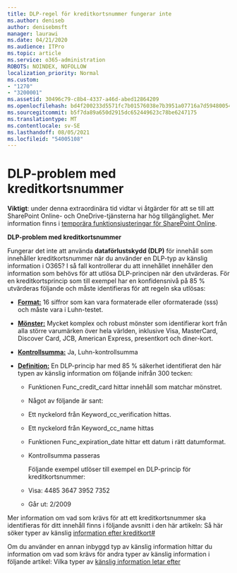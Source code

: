 ```yaml
---
title: DLP-regel för kreditkortsnummer fungerar inte
ms.author: deniseb
author: denisebmsft
manager: laurawi
ms.date: 04/21/2020
ms.audience: ITPro
ms.topic: article
ms.service: o365-administration
ROBOTS: NOINDEX, NOFOLLOW
localization_priority: Normal
ms.custom:
- "1270"
- "3200001"
ms.assetid: 30496c79-c8b4-4337-a46d-abed12864209
ms.openlocfilehash: bd4f200233d5571fc7b01576038e7b3951a07716a7d5948005418d2896291ee5
ms.sourcegitcommit: b5f7da89a650d2915dc652449623c78be6247175
ms.translationtype: MT
ms.contentlocale: sv-SE
ms.lasthandoff: 08/05/2021
ms.locfileid: "54005108"
---
```

# <a name="dlp-issues-with-credit-card-numbers"></a>DLP-problem med kreditkortsnummer

**Viktigt**: under denna extraordinära tid vidtar vi åtgärder för att se till att SharePoint Online- och OneDrive-tjänsterna har hög tillgänglighet. Mer information finns i [temporära funktionsjusteringar för SharePoint Online](https://aka.ms/ODSPAdjustments).

**DLP-problem med kreditkortsnummer**

Fungerar det inte att använda **dataförlustskydd (DLP)** för innehåll som innehåller kreditkortsnummer när du använder en DLP-typ av känslig information i O365?  I så fall kontrollerar du att innehållet innehåller den information som behövs för att utlösa DLP-principen när den utvärderas. För en kreditkortsprincip som till exempel har en konfidensnivå på 85 % utvärderas följande och måste identifieras för att regeln ska utlösas: 
  
- **[Format:](https://docs.microsoft.com/microsoft-365/compliance/sensitive-information-type-entity-definitions#format-19)** 16 siffror som kan vara formaterade eller oformaterade (sss) och måste vara i Luhn-testet.

- **[Mönster:](https://docs.microsoft.com/microsoft-365/compliance/sensitive-information-type-entity-definitions#pattern-19)** Mycket komplex och robust mönster som identifierar kort från alla större varumärken över hela världen, inklusive Visa, MasterCard, Discover Card, JCB, American Express, presentkort och diner-kort.

- **[Kontrollsumma:](https://docs.microsoft.com/microsoft-365/compliance/sensitive-information-type-entity-definitions#checksum-19)** Ja, Luhn-kontrollsumma

- **[Definition:](https://docs.microsoft.com/microsoft-365/compliance/sensitive-information-type-entity-definitions#definition-19)** En DLP-princip har med 85 % säkerhet identifierat den här typen av känslig information om följande inifrån 300 tecken:

  - Funktionen Func_credit_card hittar innehåll som matchar mönstret.

  - Något av följande är sant:

  - Ett nyckelord från Keyword_cc_verification hittas.

  - Ett nyckelord från Keyword_cc_name hittas

  - Funktionen Func_expiration_date hittar ett datum i rätt datumformat.

  - Kontrollsumma passeras

    Följande exempel utlöser till exempel en DLP-princip för kreditkortsnummer:

  - Visa: 4485 3647 3952 7352
  
  - Går ut: 2/2009

Mer information om vad som  krävs för att ett kreditkortsnummer ska identifieras för ditt innehåll finns i följande avsnitt i den här artikeln: Så här söker typer av känslig [information efter kreditkort#](https://docs.microsoft.com/microsoft-365/compliance/sensitive-information-type-entity-definitions#credit-card-number)
  
Om du använder en annan inbyggd typ av känslig information hittar du information om vad som krävs för andra typer av känslig information i följande artikel: Vilka typer av [känslig information letar efter](https://docs.microsoft.com/microsoft-365/compliance/sensitive-information-type-entity-definitions)
  